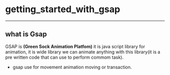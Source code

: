 # getting_started_with_gsap
---
## what is Gsap 

GSAP is **(Green Sock Animation Platfom)** it is java script library for animation, it is wide library we can animate anything with this library(it is a pre written code that can use to perform commom task).

* gsap use for movement animation moving or transaction.


